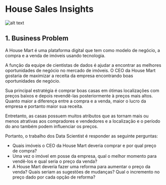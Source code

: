 # House Sales Insights

![alt text](https://48h57c2l31ua3c3fmq1ne58b-wpengine.netdna-ssl.com/wp-content/uploads/2018/05/Bellevue-and-Cascades-King-County-768x402.jpeg)


## **1. Business Problem**

A House Mart é uma plataforma digital que tem como modelo de negócio, a compra e a venda de imóveis usando tecnologia.

A função da equipe de cientistas de dados é ajudar a encontrar as melhores oportunidades de negócio no mercado de imóveis. O CEO da House Mart gostaria de maximizar a receita da empresa encontrando boas oportunidades de negócio.

Sua principal estratégia é comprar boas casas em ótimas localizações com preços baixos e depois revendê-las posteriormente à preços mais altos. Quanto maior a diferença entre a compra e a venda, maior o lucro da empresa e portanto maior sua receita.

Entretanto, as casas possuem muitos atributos que as tornam mais ou menos atrativas aos compradores e vendedores e a localização e o período do ano também podem influenciar os preços.

Portanto, o trabalho dos Data Scientist é responder as seguinte perguntas:

* Quais imóveis o CEO da House Mart deveria comprar e por qual preço de compra?
* Uma vez o imóvel em posse da empresa, qual o melhor momento para vendê-los e qual seria o preço da venda?
* A House Mart deveria fazer uma reforma para aumentar o preço da venda? Quais seriam as sugestões de mudanças? Qual o incremento no preço dado por cada opção de reforma?





